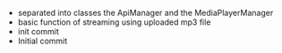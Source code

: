 - separated into classes the ApiManager and the MediaPlayerManager
- basic function of streaming using uploaded mp3 file
- init commit
- Initial commit
